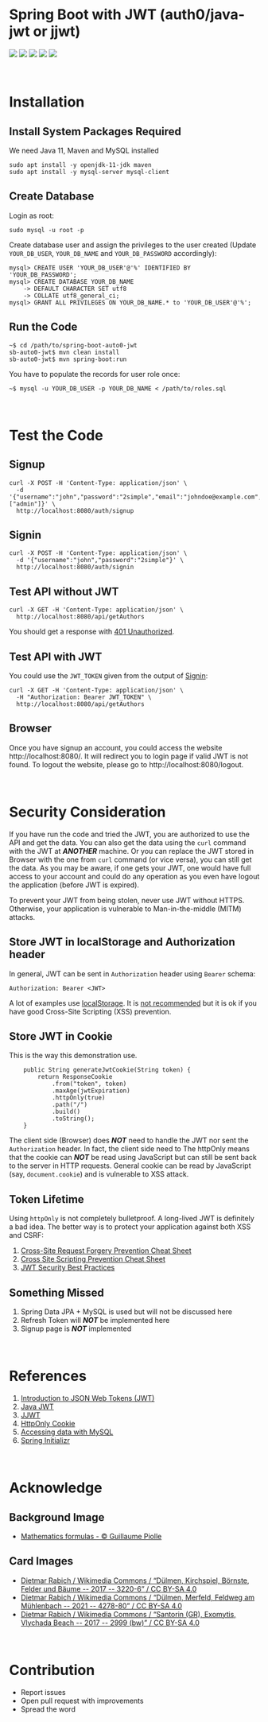 # Spring Boot with JWT (auth0/java-jwt or jjwt)

![](https://img.shields.io/badge/spring_boot-2.6.2-blue.svg)
![](https://img.shields.io/badge/java-11-blue.svg)
![](https://img.shields.io/badge/maven-3.6.3-blue.svg)
![](https://img.shields.io/badge/mysql-✓-blue.svg)
![](https://img.shields.io/badge/jwt-✓-blue.svg)

<br />

# Installation
## Install System Packages Required
We need Java 11, Maven and MySQL installed
```
sudo apt install -y openjdk-11-jdk maven
sudo apt install -y mysql-server mysql-client
```

## Create Database
Login as root:
```
sudo mysql -u root -p
```

Create database user and assign the privileges to the user created (Update `YOUR_DB_USER`, `YOUR_DB_NAME` and `YOUR_DB_PASSWORD` accordingly):
```
mysql> CREATE USER 'YOUR_DB_USER'@'%' IDENTIFIED BY 'YOUR_DB_PASSWORD';
mysql> CREATE DATABASE YOUR_DB_NAME
    -> DEFAULT CHARACTER SET utf8
    -> COLLATE utf8_general_ci;
mysql> GRANT ALL PRIVILEGES ON YOUR_DB_NAME.* to 'YOUR_DB_USER'@'%';
```

## Run the Code
```
~$ cd /path/to/spring-boot-auto0-jwt
sb-auto0-jwt$ mvn clean install
sb-auto0-jwt$ mvn spring-boot:run
```

You have to populate the records for user role once:
```
~$ mysql -u YOUR_DB_USER -p YOUR_DB_NAME < /path/to/roles.sql 
```

<br />

# Test the Code
## Signup
```
curl -X POST -H 'Content-Type: application/json' \
  -d '{"username":"john","password":"2simple","email":"johndoe@example.com","role":["admin"]}' \
  http://localhost:8080/auth/signup
```

## Signin
```
curl -X POST -H 'Content-Type: application/json' \
  -d '{"username":"john","password":"2simple"}' \
  http://localhost:8080/auth/signin
```

## Test API without JWT
```
curl -X GET -H 'Content-Type: application/json' \
  http://localhost:8080/api/getAuthors
```

You should get a response with [401 Unauthorized](https://developer.mozilla.org/en-US/docs/Web/HTTP/Status/401).

## Test API with JWT
You could use the `JWT_TOKEN` given from the output of [Signin](#signin):
```
curl -X GET -H 'Content-Type: application/json' \
  -H "Authorization: Bearer JWT_TOKEN" \
  http://localhost:8080/api/getAuthors
```

## Browser
Once you have signup an account, you could access the website http://localhost:8080/.  It will redirect you to login page if valid JWT is not found.
To logout the website, please go to http://localhost:8080/logout.

<br />

# Security Consideration
If you have run the code and tried the JWT, you are authorized to use the API and get the data.  You can also get the data using the `curl` command with the JWT at **_ANOTHER_** machine.  Or you can replace the JWT stored in Browser with the one from `curl` command (or vice versa), you can still get the data.  As you may be aware, if one gets your JWT, one would have full access to your account and could do any operation as you even have logout the application (before JWT is expired).

To prevent your JWT from being stolen, never use JWT without HTTPS.  Otherwise, your application is vulnerable to Man-in-the-middle (MITM) attacks.

## Store JWT in localStorage and Authorization header
In general, JWT can be sent in `Authorization` header using `Bearer` schema:
```
Authorization: Bearer <JWT>
```
A lot of examples use [localStorage](https://developer.mozilla.org/en-US/docs/Web/API/Window/localStorage).  It is [not recommended](https://cheatsheetseries.owasp.org/cheatsheets/HTML5_Security_Cheat_Sheet.html#local-storage) but it is ok if you have good Cross-Site Scripting (XSS) prevention.

## Store JWT in Cookie
This is the way this demonstration use.
```
    public String generateJwtCookie(String token) {
        return ResponseCookie
            .from("token", token)
            .maxAge(jwtExpiration)
            .httpOnly(true)
            .path("/")
            .build()
            .toString();
    }
```

The client side (Browser) does **_NOT_** need to handle the JWT nor sent the `Authorization` header.  In fact, the client side need to The httpOnly means that the cookie can **_NOT_** be read using JavaScript but can still be sent back to the server in HTTP requests.  General cookie can be read by JavaScript (say, `document.cookie`) and is vulnerable to XSS attack.

## Token Lifetime
Using `httpOnly` is not completely bulletproof.  A long-lived JWT is definitely a bad idea.  The better way is to protect your application against both XSS and CSRF:

1. [Cross-Site Request Forgery Prevention Cheat Sheet](https://cheatsheetseries.owasp.org/cheatsheets/Cross-Site_Request_Forgery_Prevention_Cheat_Sheet.html)
2. [Cross Site Scripting Prevention Cheat Sheet](https://cheatsheetseries.owasp.org/cheatsheets/Cross_Site_Scripting_Prevention_Cheat_Sheet.html)
3. [JWT Security Best Practices](https://curity.io/resources/learn/jwt-best-practices/)

## Something Missed
1. Spring Data JPA + MySQL is used but will not be discussed here
2. Refresh Token will **_NOT_** be implemented here
2. Signup page is **_NOT_** implemented

<br />

# References
1. [Introduction to JSON Web Tokens (JWT)](https://jwt.io/introduction)
2. [Java JWT](https://github.com/auth0/java-jwt)
3. [JJWT](https://github.com/jwtk/jjwt)
4. [HttpOnly Cookie](https://developer.mozilla.org/en-US/docs/Web/HTTP/Cookies#restrict_access_to_cookies)
5. [Accessing data with MySQL](https://spring.io/guides/gs/accessing-data-mysql/)
6. [Spring Initializr](https://start.spring.io/)

<br />

# Acknowledge
## Background Image
* [Mathematics formulas - © Guillaume Piolle](https://commons.wikimedia.org/wiki/File:Formules.JPG)
## Card Images
* [Dietmar Rabich / Wikimedia Commons / “Dülmen, Kirchspiel, Börnste, Felder und Bäume -- 2017 -- 3220-6” / CC BY-SA 4.0](https://commons.wikimedia.org/wiki/File:D%C3%BClmen,_Kirchspiel,_B%C3%B6rnste,_Felder_und_B%C3%A4ume_--_2017_--_3220-6.jpg)
* [Dietmar Rabich / Wikimedia Commons / “Dülmen, Merfeld, Feldweg am Mühlenbach -- 2021 -- 4278-80” / CC BY-SA 4.0](https://commons.wikimedia.org/wiki/File:D%C3%BClmen,_Merfeld,_Feldweg_am_M%C3%BChlenbach_--_2021_--_4278-80.jpg)
* [Dietmar Rabich / Wikimedia Commons / “Santorin (GR), Exomytis, Vlychada Beach -- 2017 -- 2999 (bw)” / CC BY-SA 4.0](https://commons.wikimedia.org/wiki/File:Santorin_(GR),_Exomytis,_Vlychada_Beach_--_2017_--_2999_(bw).jpg)

<br />

# Contribution

- Report issues
- Open pull request with improvements
- Spread the word
